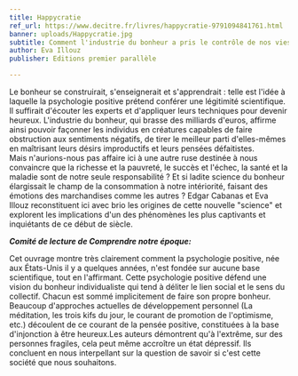 ```yaml
---
title: Happycratie
ref_url: https://www.decitre.fr/livres/happycratie-9791094841761.html
banner: uploads/Happycratie.jpg
subtitle: Comment l'industrie du bonheur a pris le contrôle de nos vies
author: Eva Illouz
publisher: Editions premier parallèle

---
```

Le bonheur se construirait, s'enseignerait et s'apprendrait : telle est l'idée à laquelle la psychologie positive prétend conférer une légitimité scientifique. Il suffirait d'écouter les experts et d'appliquer leurs techniques pour devenir heureux. L'industrie du bonheur, qui brasse des milliards d'euros, affirme ainsi pouvoir façonner les individus en créatures capables de faire obstruction aux sentiments négatifs, de tirer le meilleur parti d'elles-mêmes en maîtrisant leurs désirs improductifs et leurs pensées défaitistes.   
Mais n'aurions-nous pas affaire ici à une autre ruse destinée à nous convaincre que la richesse et la pauvreté, le succès et l'échec, la santé et la maladie sont de notre seule responsabilité ? Et si ladite science du bonheur élargissait le champ de la consommation à notre intériorité, faisant des émotions des marchandises comme les autres ? Edgar Cabanas et Eva Illouz reconstituent ici avec brio les origines de cette nouvelle "science" et explorent les implications d'un des phénomènes les plus captivants et inquiétants de ce début de siècle.

**_Comité de lecture de Comprendre notre époque:_**

Cet ouvrage montre très clairement comment la psychologie positive, née aux États-Unis il y a quelques années, n'est fondée sur aucune base scientifique, tout en l'affirmant. Cette psychologie positive défend une vision du bonheur individualiste qui tend à déliter le lien social et le sens du collectif. Chacun est sommé implicitement de faire son propre bonheur. Beaucoup d'approches actuelles de développement personnel (La méditation, les trois kifs du jour, le courant de promotion de l'optimisme, etc.) découlent de ce courant de la pensée positive, constituées à la base d'injonction à être heureux.Les auteurs démontrent qu'à l'extrême, sur des personnes fragiles, cela peut même accroître un état dépressif. Ils concluent en nous interpellant sur la question de savoir si c'est cette société que nous souhaitons.